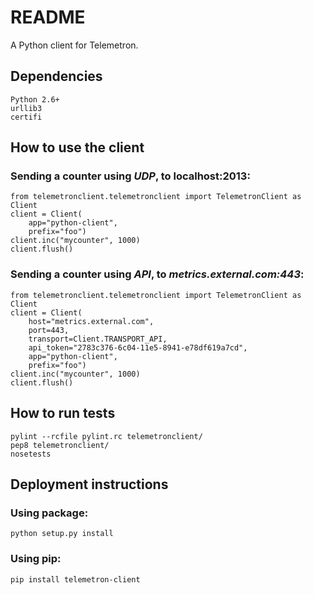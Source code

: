 # README #

A Python client for Telemetron.

## Dependencies

    Python 2.6+
    urllib3
    certifi


## How to use the client

### Sending a counter using _UDP_, to localhost:2013:


    from telemetronclient.telemetronclient import TelemetronClient as Client
    client = Client(
        app="python-client",
        prefix="foo")
    client.inc("mycounter", 1000)
    client.flush()


### Sending a counter using _API_, to _metrics.external.com:443_:


    from telemetronclient.telemetronclient import TelemetronClient as Client
    client = Client(
        host="metrics.external.com",
        port=443,
        transport=Client.TRANSPORT_API,
        api_token="2783c376-6c04-11e5-8941-e78df619a7cd",
        app="python-client",
        prefix="foo")
    client.inc("mycounter", 1000)
    client.flush()


## How to run tests

    pylint --rcfile pylint.rc telemetronclient/
    pep8 telemetronclient/
    nosetests


## Deployment instructions

### Using package:

    python setup.py install


### Using pip:

    pip install telemetron-client